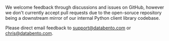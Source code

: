 We welcome feedback through discussions and issues on GitHub, however we don't currently accept pull requests due to the open-soruce repository being a downstream mirror of our internal Python client library codebase.

Please direct email feedback to support@databento.com or chris@databento.com.
